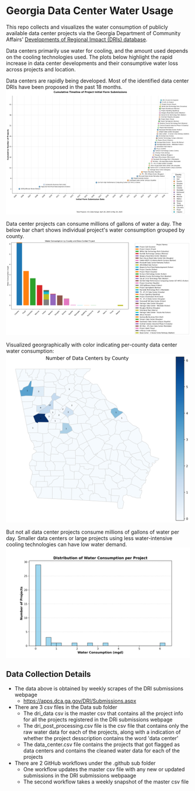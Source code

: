 # Georgia Data Center Water Usage

This repo collects and visualizes the water consumption of publicly available data center projects via the Georgia Department of Community Affairs' [Developments of Regional Impact (DRIs) database](https://apps.dca.ga.gov/DRI/default.aspx).

Data centers primarily use water for cooling, and the amount used depends on the cooling technologies used. The plots below highlight the rapid increase in data center developments and their consumptive water loss across projects and location.

Data centers are rapidly being developed. Most of the identified data center DRIs have been proposed in the past 18 months.
![data_center_data_center_timeline_matplotlib](visualizations/data_center_data_center_timeline_matplotlib.png)


Data center projects can consume millions of gallons of water a day. The below bar chart shows individual project's water consumption grouped by county.
![data_center_water_data_bar_chart_matplotlib](visualizations/data_center_water_data_bar_chart_matplotlib.png)

Visualized georgraphically with color indicating per-county data center water consumption:
![data_center_water_data_county_map_matplotlib](visualizations/data_center_water_data_county_map_matplotlib.png)

But not all data center projects consume millions of gallons of water per day. Smaller data centers or large projects using less water-intensive cooling technologies can have low water demand.
![data_center_water_consumption_histogram_matplotlib](visualizations/data_center_water_consumption_histogram_matplotlib.png)


## Data Collection Details
* The data above is obtained by weekly scrapes of the DRI submissions webpage
  - https://apps.dca.ga.gov/DRI/Submissions.aspx
* There are 3 csv files in the Data sub folder
  - The dri_data csv is the master csv that contains all the project info for all the projects registered in the DRi submissions webpage
  - The dri_post_processing.csv file is the csv file that contains only the raw water data for each of the projects, along with a indication of whether the project desscription contains the word 'data center'
  - The data_center.csv file contains the projects that got flagged as data centers and contains the cleaned water data for each of the projects
* There are 2 GitHub workflows under the .github sub folder
  - One workflow updates the master csv file with any new or updated submissions in the DRI submissions webpaage
  - The second workflow takes a weekly snapshot of the master csv file

